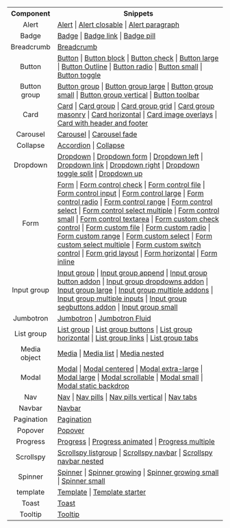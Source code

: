 <table>
<tr><th>Component</th><th>Snippets</th></tr>
<tr><td align="center">Alert</td><td><a href="https://github.com/oufly/Bootstrap4vs/blob/master/SnippetsDocs.md/#b-alert">Alert</a> | <a href="https://github.com/oufly/Bootstrap4vs/blob/master/SnippetsDocs.md/#b-alert-closable">Alert closable</a> | <a href="https://github.com/oufly/Bootstrap4vs/blob/master/SnippetsDocs.md/#b-alert-paragraph">Alert paragraph</a></td></tr>
<tr><td align="center">Badge</td><td><a href="https://github.com/oufly/Bootstrap4vs/blob/master/SnippetsDocs.md/#b-badge">Badge</a> | <a href="https://github.com/oufly/Bootstrap4vs/blob/master/SnippetsDocs.md/#b-badge-link">Badge link</a> | <a href="https://github.com/oufly/Bootstrap4vs/blob/master/SnippetsDocs.md/#b-badge-pill">Badge pill</a></td></tr>
<tr><td align="center">Breadcrumb</td><td><a href="https://github.com/oufly/Bootstrap4vs/blob/master/SnippetsDocs.md/#b-breadcrumb">Breadcrumb</a></td></tr>
<tr><td align="center">Button</td><td><a href="https://github.com/oufly/Bootstrap4vs/blob/master/SnippetsDocs.md/#b-btn">Button</a> | <a href="https://github.com/oufly/Bootstrap4vs/blob/master/SnippetsDocs.md/#b-btn-block">Button block</a> | <a href="https://github.com/oufly/Bootstrap4vs/blob/master/SnippetsDocs.md/#b-btn-check">Button check</a> | <a href="https://github.com/oufly/Bootstrap4vs/blob/master/SnippetsDocs.md/#b-btn-lg">Button large</a> | <a href="https://github.com/oufly/Bootstrap4vs/blob/master/SnippetsDocs.md/#b-btn-outline">Button Outline</a> | <a href="https://github.com/oufly/Bootstrap4vs/blob/master/SnippetsDocs.md/#b-btn-radio">Button radio</a> | <a href="https://github.com/oufly/Bootstrap4vs/blob/master/SnippetsDocs.md/#b-btn-sm">Button small</a> | <a href="https://github.com/oufly/Bootstrap4vs/blob/master/SnippetsDocs.md/#b-btn-toggle">Button toggle</a></td></tr>
<tr><td align="center">Button group</td><td><a href="https://github.com/oufly/Bootstrap4vs/blob/master/SnippetsDocs.md/#b-btn-group">Button group</a> | <a href="https://github.com/oufly/Bootstrap4vs/blob/master/SnippetsDocs.md/#b-btn-group-lg">Button group large</a> | <a href="https://github.com/oufly/Bootstrap4vs/blob/master/SnippetsDocs.md/#b-btn-group-sm">Button group small</a> | <a href="https://github.com/oufly/Bootstrap4vs/blob/master/SnippetsDocs.md/#b-btn-group-vertical">Button group vertical</a> | <a href="https://github.com/oufly/Bootstrap4vs/blob/master/SnippetsDocs.md/#b-btn-toolbar">Button toolbar</a></td></tr>
<tr><td align="center">Card</td><td><a href="https://github.com/oufly/Bootstrap4vs/blob/master/SnippetsDocs.md/#b-card">Card</a> | <a href="https://github.com/oufly/Bootstrap4vs/blob/master/SnippetsDocs.md/#b-card-group">Card group</a> | <a href="https://github.com/oufly/Bootstrap4vs/blob/master/SnippetsDocs.md/#b-card-group-grid">Card group grid</a> | <a href="https://github.com/oufly/Bootstrap4vs/blob/master/SnippetsDocs.md/#b-card-group-masonry">Card group masonry</a> | <a href="https://github.com/oufly/Bootstrap4vs/blob/master/SnippetsDocs.md/#b-card-horizontal">Card horizontal</a> | <a href="https://github.com/oufly/Bootstrap4vs/blob/master/SnippetsDocs.md/#b-card-img-overlay">Card image overlays</a> | <a href="https://github.com/oufly/Bootstrap4vs/blob/master/SnippetsDocs.md/#b-card-header-footer">Card with header and footer</a></td></tr>
<tr><td align="center">Carousel</td><td><a href="https://github.com/oufly/Bootstrap4vs/blob/master/SnippetsDocs.md/#b-carousel">Carousel</a> | <a href="https://github.com/oufly/Bootstrap4vs/blob/master/SnippetsDocs.md/#b-carousel-fade">Carousel fade</a></td></tr>
<tr><td align="center">Collapse</td><td><a href="https://github.com/oufly/Bootstrap4vs/blob/master/SnippetsDocs.md/#b-accordion">Accordion</a> | <a href="https://github.com/oufly/Bootstrap4vs/blob/master/SnippetsDocs.md/#b-collapse">Collapse</a></td></tr>
<tr><td align="center">Dropdown</td><td><a href="https://github.com/oufly/Bootstrap4vs/blob/master/SnippetsDocs.md/#b-dropdown">Dropdown</a> | <a href="https://github.com/oufly/Bootstrap4vs/blob/master/SnippetsDocs.md/#b-dropdown-form">Dropdown form</a> | <a href="https://github.com/oufly/Bootstrap4vs/blob/master/SnippetsDocs.md/#b-dropdown-left">Dropdown left</a> | <a href="https://github.com/oufly/Bootstrap4vs/blob/master/SnippetsDocs.md/#b-dropdown-link">Dropdown link</a> | <a href="https://github.com/oufly/Bootstrap4vs/blob/master/SnippetsDocs.md/#b-dropdown-right">Dropdown right</a> | <a href="https://github.com/oufly/Bootstrap4vs/blob/master/SnippetsDocs.md/#b-dropdown-toggle-split">Dropdown toggle split</a> | <a href="https://github.com/oufly/Bootstrap4vs/blob/master/SnippetsDocs.md/#b-dropdown-up">Dropdown up</a></td></tr>
<tr><td align="center">Form</td><td><a href="https://github.com/oufly/Bootstrap4vs/blob/master/SnippetsDocs.md/#b-form">Form</a> | <a href="https://github.com/oufly/Bootstrap4vs/blob/master/SnippetsDocs.md/#b-form-control-check">Form control check</a> | <a href="https://github.com/oufly/Bootstrap4vs/blob/master/SnippetsDocs.md/#b-form-control-file">Form control file</a> | <a href="https://github.com/oufly/Bootstrap4vs/blob/master/SnippetsDocs.md/#b-form-control-input">Form control input</a> | <a href="https://github.com/oufly/Bootstrap4vs/blob/master/SnippetsDocs.md/#b-form-control-lg">Form control large</a> | <a href="https://github.com/oufly/Bootstrap4vs/blob/master/SnippetsDocs.md/#b-form-control-radio">Form control radio</a> | <a href="https://github.com/oufly/Bootstrap4vs/blob/master/SnippetsDocs.md/#b-form-control-range">Form control range</a> | <a href="https://github.com/oufly/Bootstrap4vs/blob/master/SnippetsDocs.md/#b-form-control-select">Form control select</a> | <a href="https://github.com/oufly/Bootstrap4vs/blob/master/SnippetsDocs.md/#b-form-control-select-multiple">Form control select multiple</a> | <a href="https://github.com/oufly/Bootstrap4vs/blob/master/SnippetsDocs.md/#b-form-control-sm">Form control small</a> | <a href="https://github.com/oufly/Bootstrap4vs/blob/master/SnippetsDocs.md/#b-form-control-textarea">Form control textarea</a> | <a href="https://github.com/oufly/Bootstrap4vs/blob/master/SnippetsDocs.md/#b-form-custom-check">Form custom check control</a> | <a href="https://github.com/oufly/Bootstrap4vs/blob/master/SnippetsDocs.md/#b-form-custom-file">Form custom file</a> | <a href="https://github.com/oufly/Bootstrap4vs/blob/master/SnippetsDocs.md/#b-form-custom-radio">Form custom radio</a> | <a href="https://github.com/oufly/Bootstrap4vs/blob/master/SnippetsDocs.md/#b-form-custom-range">Form custom range</a> | <a href="https://github.com/oufly/Bootstrap4vs/blob/master/SnippetsDocs.md/#b-form-custom-select">Form custom select</a> | <a href="https://github.com/oufly/Bootstrap4vs/blob/master/SnippetsDocs.md/#b-form-custom-select-multiple">Form custom select multiple</a> | <a href="https://github.com/oufly/Bootstrap4vs/blob/master/SnippetsDocs.md/#b-form-custom-switch">Form custom switch control</a> | <a href="https://github.com/oufly/Bootstrap4vs/blob/master/SnippetsDocs.md/#b-form-layout-grid">Form grid layout</a> | <a href="https://github.com/oufly/Bootstrap4vs/blob/master/SnippetsDocs.md/#b-form-horizontal">Form horizontal</a> | <a href="https://github.com/oufly/Bootstrap4vs/blob/master/SnippetsDocs.md/#b-form-inline">Form inline</a></td></tr>
<tr><td align="center">Input group</td><td><a href="https://github.com/oufly/Bootstrap4vs/blob/master/SnippetsDocs.md/#b-input-group">Input group</a> | <a href="https://github.com/oufly/Bootstrap4vs/blob/master/SnippetsDocs.md/#b-input-group-append">Input group append</a> | <a href="https://github.com/oufly/Bootstrap4vs/blob/master/SnippetsDocs.md/#b-input-group-addon-button">Input group button addon</a> | <a href="https://github.com/oufly/Bootstrap4vs/blob/master/SnippetsDocs.md/#b-input-group-addon-dropdowns">Input group dropdowns addon</a> | <a href="https://github.com/oufly/Bootstrap4vs/blob/master/SnippetsDocs.md/#b-input-group-lg">Input group large</a> | <a href="https://github.com/oufly/Bootstrap4vs/blob/master/SnippetsDocs.md/#b-input-group-multiple-addons">Input group multiple addons</a> | <a href="https://github.com/oufly/Bootstrap4vs/blob/master/SnippetsDocs.md/#b-input-group-multiple-inputs">Input group multiple inputs</a> | <a href="https://github.com/oufly/Bootstrap4vs/blob/master/SnippetsDocs.md/#b-input-group-addon-segbuttons">Input group segbuttons addon</a> | <a href="https://github.com/oufly/Bootstrap4vs/blob/master/SnippetsDocs.md/#b-input-group-sm">Input group small</a></td></tr>
<tr><td align="center">Jumbotron</td><td><a href="https://github.com/oufly/Bootstrap4vs/blob/master/SnippetsDocs.md/#b-jumbotron">Jumbotron</a> | <a href="https://github.com/oufly/Bootstrap4vs/blob/master/SnippetsDocs.md/#b-jumbotron-fluid">Jumbotron Fluid</a></td></tr>
<tr><td align="center">List group</td><td><a href="https://github.com/oufly/Bootstrap4vs/blob/master/SnippetsDocs.md/#b-list-group">List group</a> | <a href="https://github.com/oufly/Bootstrap4vs/blob/master/SnippetsDocs.md/#b-list-group-buttons">List group buttons</a> | <a href="https://github.com/oufly/Bootstrap4vs/blob/master/SnippetsDocs.md/#b-list-group-horizontal">List group horizontal</a> | <a href="https://github.com/oufly/Bootstrap4vs/blob/master/SnippetsDocs.md/#b-list-group-links">List group links</a> | <a href="https://github.com/oufly/Bootstrap4vs/blob/master/SnippetsDocs.md/#b-list-group-tabs">List group tabs</a></td></tr>
<tr><td align="center">Media object</td><td><a href="https://github.com/oufly/Bootstrap4vs/blob/master/SnippetsDocs.md/#b-media">Media</a> | <a href="https://github.com/oufly/Bootstrap4vs/blob/master/SnippetsDocs.md/#b-media-list">Media list</a> | <a href="https://github.com/oufly/Bootstrap4vs/blob/master/SnippetsDocs.md/#b-media-nested">Media nested</a></td></tr>
<tr><td align="center">Modal</td><td><a href="https://github.com/oufly/Bootstrap4vs/blob/master/SnippetsDocs.md/#b-modal">Modal</a> | <a href="https://github.com/oufly/Bootstrap4vs/blob/master/SnippetsDocs.md/#b-modal-centered">Modal centered</a> | <a href="https://github.com/oufly/Bootstrap4vs/blob/master/SnippetsDocs.md/#b-modal-xl">Modal extra-large</a> | <a href="https://github.com/oufly/Bootstrap4vs/blob/master/SnippetsDocs.md/#b-modal-lg">Modal large</a> | <a href="https://github.com/oufly/Bootstrap4vs/blob/master/SnippetsDocs.md/#b-modal-scrollable">Modal scrollable</a> | <a href="https://github.com/oufly/Bootstrap4vs/blob/master/SnippetsDocs.md/#b-modal-sm">Modal small</a> | <a href="https://github.com/oufly/Bootstrap4vs/blob/master/SnippetsDocs.md/#b-modal-static-backdrop">Modal static backdrop</a></td></tr>
<tr><td align="center">Nav</td><td><a href="https://github.com/oufly/Bootstrap4vs/blob/master/SnippetsDocs.md/#b-nav">Nav</a> | <a href="https://github.com/oufly/Bootstrap4vs/blob/master/SnippetsDocs.md/#b-nav-pills">Nav pills</a> | <a href="https://github.com/oufly/Bootstrap4vs/blob/master/SnippetsDocs.md/#b-nav-pills-vertical">Nav pills vertical</a> | <a href="https://github.com/oufly/Bootstrap4vs/blob/master/SnippetsDocs.md/#b-nav-tabs">Nav tabs</a></td></tr>
<tr><td align="center">Navbar</td><td><a href="https://github.com/oufly/Bootstrap4vs/blob/master/SnippetsDocs.md/#b-navbar">Navbar</a></td></tr>
<tr><td align="center">Pagination</td><td><a href="https://github.com/oufly/Bootstrap4vs/blob/master/SnippetsDocs.md/#b-pagination">Pagination</a></td></tr>
<tr><td align="center">Popover</td><td><a href="https://github.com/oufly/Bootstrap4vs/blob/master/SnippetsDocs.md/#b-popover">Popover</a></td></tr>
<tr><td align="center">Progress</td><td><a href="https://github.com/oufly/Bootstrap4vs/blob/master/SnippetsDocs.md/#b-progress">Progress</a> | <a href="https://github.com/oufly/Bootstrap4vs/blob/master/SnippetsDocs.md/#b-progress-animated">Progress animated</a> | <a href="https://github.com/oufly/Bootstrap4vs/blob/master/SnippetsDocs.md/#b-progress-multiple">Progress multiple</a></td></tr>
<tr><td align="center">Scrollspy</td><td><a href="https://github.com/oufly/Bootstrap4vs/blob/master/SnippetsDocs.md/#b-scrollspy-listgroup">Scrollspy listgroup</a> | <a href="https://github.com/oufly/Bootstrap4vs/blob/master/SnippetsDocs.md/#b-scrollspy-navbar">Scrollspy navbar</a> | <a href="https://github.com/oufly/Bootstrap4vs/blob/master/SnippetsDocs.md/#b-scrollspy-navbar-nested">Scrollspy navbar nested</a></td></tr>
<tr><td align="center">Spinner</td><td><a href="https://github.com/oufly/Bootstrap4vs/blob/master/SnippetsDocs.md/#b-spinner">Spinner</a> | <a href="https://github.com/oufly/Bootstrap4vs/blob/master/SnippetsDocs.md/#b-spinner-growing">Spinner growing</a> | <a href="https://github.com/oufly/Bootstrap4vs/blob/master/SnippetsDocs.md/#b-spinner-growing-sm">Spinner growing small</a> | <a href="https://github.com/oufly/Bootstrap4vs/blob/master/SnippetsDocs.md/#b-spinner-sm">Spinner small</a></td></tr>
<tr><td align="center">template</td><td><a href="https://github.com/oufly/Bootstrap4vs/blob/master/SnippetsDocs.md/#b-template">Template</a> | <a href="https://github.com/oufly/Bootstrap4vs/blob/master/SnippetsDocs.md/#b-template-starter">Template starter</a></td></tr>
<tr><td align="center">Toast</td><td><a href="https://github.com/oufly/Bootstrap4vs/blob/master/SnippetsDocs.md/#b-toast">Toast</a></td></tr>
<tr><td align="center">Tooltip</td><td><a href="https://github.com/oufly/Bootstrap4vs/blob/master/SnippetsDocs.md/#b-tooltip">Tooltip</a></td></tr>
</table>